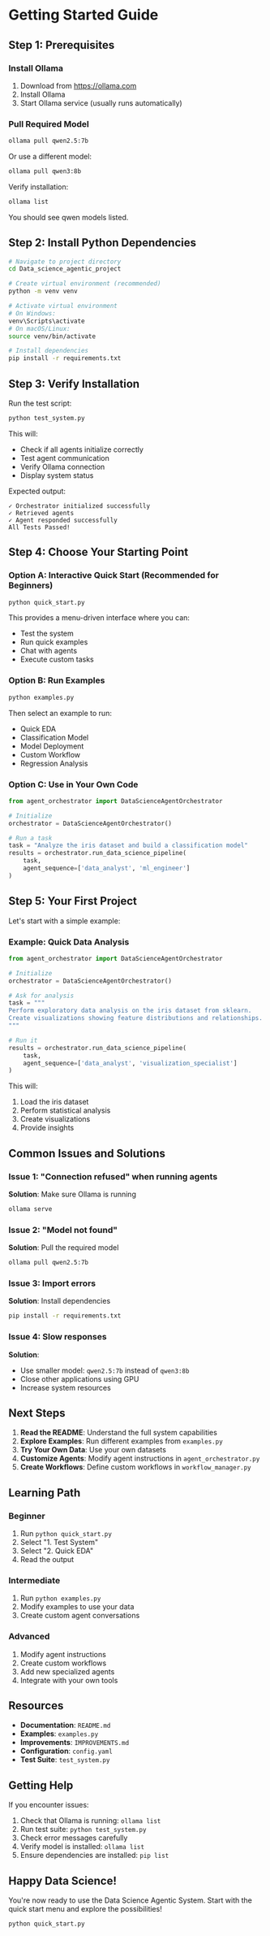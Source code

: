 # Getting Started Guide

## Step 1: Prerequisites

### Install Ollama

1. Download from https://ollama.com
2. Install Ollama
3. Start Ollama service (usually runs automatically)

### Pull Required Model

```bash
ollama pull qwen2.5:7b
```

Or use a different model:
```bash
ollama pull qwen3:8b
```

Verify installation:
```bash
ollama list
```

You should see qwen models listed.

## Step 2: Install Python Dependencies

```bash
# Navigate to project directory
cd Data_science_agentic_project

# Create virtual environment (recommended)
python -m venv venv

# Activate virtual environment
# On Windows:
venv\Scripts\activate
# On macOS/Linux:
source venv/bin/activate

# Install dependencies
pip install -r requirements.txt
```

## Step 3: Verify Installation

Run the test script:

```bash
python test_system.py
```

This will:
- Check if all agents initialize correctly
- Test agent communication
- Verify Ollama connection
- Display system status

Expected output:
```
✓ Orchestrator initialized successfully
✓ Retrieved agents
✓ Agent responded successfully
All Tests Passed!
```

## Step 4: Choose Your Starting Point

### Option A: Interactive Quick Start (Recommended for Beginners)

```bash
python quick_start.py
```

This provides a menu-driven interface where you can:
- Test the system
- Run quick examples
- Chat with agents
- Execute custom tasks

### Option B: Run Examples

```bash
python examples.py
```

Then select an example to run:
- Quick EDA
- Classification Model
- Model Deployment
- Custom Workflow
- Regression Analysis

### Option C: Use in Your Own Code

```python
from agent_orchestrator import DataScienceAgentOrchestrator

# Initialize
orchestrator = DataScienceAgentOrchestrator()

# Run a task
task = "Analyze the iris dataset and build a classification model"
results = orchestrator.run_data_science_pipeline(
    task,
    agent_sequence=['data_analyst', 'ml_engineer']
)
```

## Step 5: Your First Project

Let's start with a simple example:

### Example: Quick Data Analysis

```python
from agent_orchestrator import DataScienceAgentOrchestrator

# Initialize
orchestrator = DataScienceAgentOrchestrator()

# Ask for analysis
task = """
Perform exploratory data analysis on the iris dataset from sklearn.
Create visualizations showing feature distributions and relationships.
"""

# Run it
results = orchestrator.run_data_science_pipeline(
    task,
    agent_sequence=['data_analyst', 'visualization_specialist']
)
```

This will:
1. Load the iris dataset
2. Perform statistical analysis
3. Create visualizations
4. Provide insights

## Common Issues and Solutions

### Issue 1: "Connection refused" when running agents

**Solution**: Make sure Ollama is running
```bash
ollama serve
```

### Issue 2: "Model not found"

**Solution**: Pull the required model
```bash
ollama pull qwen2.5:7b
```

### Issue 3: Import errors

**Solution**: Install dependencies
```bash
pip install -r requirements.txt
```

### Issue 4: Slow responses

**Solution**: 
- Use smaller model: `qwen2.5:7b` instead of `qwen3:8b`
- Close other applications using GPU
- Increase system resources

## Next Steps

1. **Read the README**: Understand the full system capabilities
2. **Explore Examples**: Run different examples from `examples.py`
3. **Try Your Own Data**: Use your own datasets
4. **Customize Agents**: Modify agent instructions in `agent_orchestrator.py`
5. **Create Workflows**: Define custom workflows in `workflow_manager.py`

## Learning Path

### Beginner
1. Run `python quick_start.py`
2. Select "1. Test System"
3. Select "2. Quick EDA"
4. Read the output

### Intermediate
1. Run `python examples.py`
2. Modify examples to use your data
3. Create custom agent conversations

### Advanced
1. Modify agent instructions
2. Create custom workflows
3. Add new specialized agents
4. Integrate with your own tools

## Resources

- **Documentation**: `README.md`
- **Examples**: `examples.py`
- **Improvements**: `IMPROVEMENTS.md`
- **Configuration**: `config.yaml`
- **Test Suite**: `test_system.py`

## Getting Help

If you encounter issues:

1. Check that Ollama is running: `ollama list`
2. Run test suite: `python test_system.py`
3. Check error messages carefully
4. Verify model is installed: `ollama list`
5. Ensure dependencies are installed: `pip list`

## Happy Data Science!

You're now ready to use the Data Science Agentic System. Start with the quick start menu and explore the possibilities!

```bash
python quick_start.py
```

